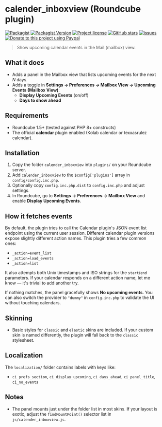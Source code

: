 # calender_inboxview (Roundcube plugin)

[![Packagist](https://img.shields.io/packagist/dt/texxasrulez/calender_inboxview?style=plastic)](https://packagist.org/packages/texxasrulez/calender_inboxview)
[![Packagist Version](https://img.shields.io/packagist/v/texxasrulez/calender_inboxview?style=plastic&logo=packagist&logoColor=white)](https://packagist.org/packages/texxasrulez/calender_inboxview)
[![Project license](https://img.shields.io/github/license/texxasrulez/calender_inboxview?style=plastic)](https://github.com/texxasrulez/calender_inboxview/LICENSE)
[![GitHub stars](https://img.shields.io/github/stars/texxasrulez/calender_inboxview?style=plastic&logo=github)](https://github.com/texxasrulez/calender_inboxview/stargazers)
[![issues](https://img.shields.io/github/issues/texxasrulez/calender_inboxview?style=plastic)](https://github.com/texxasrulez/calender_inboxview/issues)
[![Donate to this project using Paypal](https://img.shields.io/badge/paypal-donate-blue.svg?style=plastic&logo=paypal)](https://www.paypal.me/texxasrulez)


> Show upcoming calendar events in the Mail (mailbox) view.

## What it does
- Adds a panel in the Mailbox view that lists upcoming events for the next _N_ days.
- Adds a toggle in **Settings → Preferences → Mailbox View → Upcoming Events (Mailbox View)**:
  - **Display Upcoming Events** (on/off)
  - **Days to show ahead**

## Requirements
- Roundcube 1.5+ (tested against PHP 8+ constructs)
- The official **calendar** plugin enabled (Kolab calendar or texxasrulez calendar).

## Installation
1. Copy the folder `calender_inboxview` into `plugins/` on your Roundcube server.
2. Add `calender_inboxview` to the `$config['plugins']` array in `config/config.inc.php`.
3. Optionally copy `config.inc.php.dist` to `config.inc.php` and adjust settings.
4. In Roundcube, go to **Settings → Preferences → Mailbox View** and enable **Display Upcoming Events**.

## How it fetches events
By default, the plugin tries to call the Calendar plugin's JSON event list endpoint using the current user session.
Different calendar plugin versions expose slightly different action names. This plugin tries a few common ones:
- `_action=event_list`
- `_action=load_events`
- `_action=list`

It also attempts both Unix timestamps and ISO strings for the `start`/`end` parameters. If your calendar responds
on a different action name, let me know — it's trivial to add another try.

If nothing matches, the panel gracefully shows **No upcoming events**. You can also switch the provider to `"dummy"`
in `config.inc.php` to validate the UI without touching calendars.

## Skinning
- Basic styles for `classic` and `elastic` skins are included. If your custom skin is named differently,
  the plugin will fall back to the `classic` stylesheet.

## Localization
The `localization/` folder contains labels with keys like:
- `ci_prefs_section`, `ci_display_upcoming`, `ci_days_ahead`, `ci_panel_title`, `ci_no_events`

## Notes
- The panel mounts just under the folder list in most skins. If your layout is exotic,
  adjust the `findMountPoint()` selector list in `js/calender_inboxview.js`.
